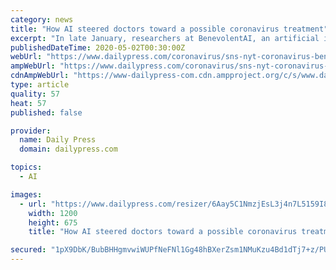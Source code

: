 ```yaml
---
category: news
title: "How AI steered doctors toward a possible coronavirus treatment"
excerpt: "In late January, researchers at BenevolentAI, an artificial intelligence startup in central London, turned their attention to the coronavirus."
publishedDateTime: 2020-05-02T00:30:00Z
webUrl: "https://www.dailypress.com/coronavirus/sns-nyt-coronavirus-benevolentai-baricitinib-artificial-intelligence-20200501-2dea7htkqfbmjf3wjubgjikicy-story.html"
ampWebUrl: "https://www.dailypress.com/coronavirus/sns-nyt-coronavirus-benevolentai-baricitinib-artificial-intelligence-20200501-2dea7htkqfbmjf3wjubgjikicy-story.html?outputType=amp"
cdnAmpWebUrl: "https://www-dailypress-com.cdn.ampproject.org/c/s/www.dailypress.com/coronavirus/sns-nyt-coronavirus-benevolentai-baricitinib-artificial-intelligence-20200501-2dea7htkqfbmjf3wjubgjikicy-story.html?outputType=amp"
type: article
quality: 57
heat: 57
published: false

provider:
  name: Daily Press
  domain: dailypress.com

topics:
  - AI

images:
  - url: "https://www.dailypress.com/resizer/6Aay5C1NmzjEsL3j4n7L5159I8I=/1200x0/top/arc-anglerfish-arc2-prod-tronc.s3.amazonaws.com/public/VXCLC4OV4VFR5G3D6QI33BXU4Q.jpg"
    width: 1200
    height: 675
    title: "How AI steered doctors toward a possible coronavirus treatment"

secured: "1pX9DbK/BubBHHgmvwiWUPfNeFNl1Gg48hBXerZsm1NMuKzu4Bd1dTj7+z/PUGpA099QyRqhA+TP59YpZRFF+QM3bj8xW6EC84xg9lGRdlxhwX2gJPR8vrV7X5oAx7/6kcOb3qkZKqQTZIh+FyQi5wD/lxQLY4XFTmDGVC22cytaqEmz8YQ56r414oWuhaDSGZTYSakydBkH8mpMWc8JxKkQpvLTleHawZgt8vVdigx/eOjiwwsAaTu/WX1IRNQuSlYy9csFVZQkg6SJ524K2BJm4gWSQ8PCAItvwE/ZZzcCKdwHpKxgIJzFnxxQ9rGx;zc/sFqY5GCCgy8hXub0G6w=="
---
```


